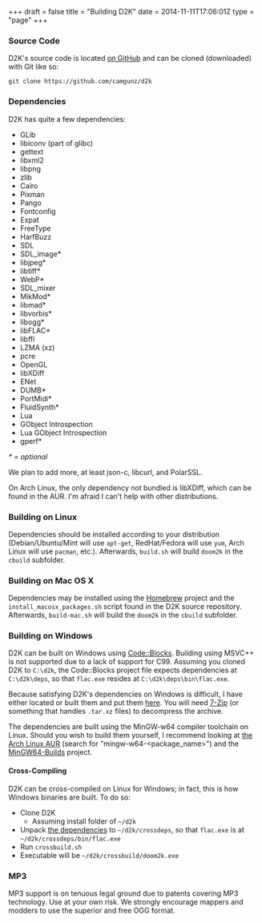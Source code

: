 +++
draft = false
title = "Building D2K"
date = 2014-11-11T17:06:01Z
type = "page"
+++

### Source Code

D2K's source code is located [on GitHub](https://github.com/camgunz/d2k) and
can be cloned (downloaded) with Git like so:

    git clone https://github.com/camgunz/d2k

### Dependencies

D2K has quite a few dependencies:

  * GLib
  * libiconv (part of glibc)
  * gettext
  * libxml2
  * libpng
  * zlib
  * Cairo
  * Pixman
  * Pango
  * Fontconfig
  * Expat
  * FreeType
  * HarfBuzz
  * SDL
  * SDL\_image\*
  * libjpeg\*
  * libtiff\*
  * WebP\*
  * SDL\_mixer
  * MikMod\*
  * libmad\*
  * libvorbis\*
  * libogg\*
  * libFLAC\*
  * libffi
  * LZMA (xz)
  * pcre
  * OpenGL
  * libXDiff
  * ENet
  * DUMB\*
  * PortMidi\*
  * FluidSynth\*
  * Lua
  * GObject Introspection
  * Lua GObject Introspection
  * gperf\*

_* = optional_

We plan to add more, at least json-c, libcurl, and PolarSSL.

On Arch Linux, the only dependency not bundled is libXDiff, which can be found
in the AUR. I'm afraid I can't help with other distributions.

### Building on Linux

Dependencies should be installed according to your distribution
(Debian/Ubuntu/Mint will use `apt-get`, RedHat/Fedora will use `yum`, Arch
Linux will use `pacman`, etc.).  Afterwards, `build.sh` will build `doom2k` in
the `cbuild` subfolder.

### Building on Mac OS X

Dependencies may be installed using the [Homebrew](http://brew.sh) project and
the `install_macosx_packages.sh` script found in the D2K source repository.
Afterwards, `build-mac.sh` will build the `doom2k` in the `cbuild`
subfolder.

### Building on Windows

D2K can be built on Windows using
[Code::Blocks](http://www.codeblocks.org/downloads/26#windows).  Building using
MSVC++ is not supported due to a lack of support for C99.  Assuming you cloned
D2K to `C:\d2k`, the Code::Blocks project file expects dependencies at
`C:\d2k\deps`, so that `flac.exe` resides at `C:\d2k\deps\bin\flac.exe`.

Because satisfying D2K's dependencies on Windows is difficult, I have either
located or built them and put them
[here](http://static.totaltrash.org/mingw64-builds.tar.xz).  You will need
[7-Zip](http://www.7-zip.org) (or something that handles `.tar.xz` files) to
decompress the archive.

The dependencies are built using the MinGW-w64 compiler toolchain on Linux.
Should you wish to build them yourself, I recommend looking at [the
Arch Linux AUR](http://aur.archlinux.org) (search for
"mingw-w64-&lt;package\_name&gt;") and the
[MinGW64-Builds](https://github.com/camgunz/mingw64-builds) project.  

#### Cross-Compiling

D2K can be cross-compiled on Linux for Windows; in fact, this is how Windows
binaries are built.  To do so:

  - Clone D2K
    - Assuming install folder of `~/d2k`
  - Unpack
    [the dependencies](http://static.totaltrash.org/mingw64-builds.tar.xz) to
    `~/d2k/crossdeps`, so that `flac.exe` is at `~/d2k/crossdeps/bin/flac.exe`
  - Run `crossbuild.sh`
  - Executable will be `~/d2k/crossbuild/doom2k.exe`

### MP3

MP3 support is on tenuous legal ground due to patents covering MP3 technology.
Use at your own risk. We strongly encourage mappers and modders to use the
superior and free OGG format.

